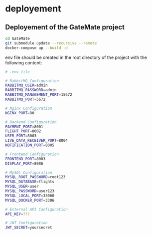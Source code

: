 # deployement

## Deployement of the GateMate project

```bash
cd GateMate
git submodule update --recursive --remote
docker-compose up --build -d
```

env file should be created in the root directory of the project with the following content:

```bash
# .env file

# RabbitMQ Configuration
RABBITMQ_USER=admin
RABBITMQ_PASSWORD=admin
RABBITMQ_MANAGEMENT_PORT=15672
RABBITMQ_PORT=5672

# Nginx Configuration
NGINX_PORT=80

# Backend Configuration
PAYMENT_PORT=8001
FLIGHT_PORT=8002
USER_PORT=8003
LIVE_DATA_RECEIVER_PORT=8004
NOTIFICATION_PORT=8005

# Frontend Configuration
FRONTEND_PORT=8083
DISPLAY_PORT=8086

# MySQL Configuration
MYSQL_ROOT_PASSWORD=root123
MYSQL_DATABASE=flights
MYSQL_USER=user
MYSQL_PASSWORD=user123
MYSQL_LOCAL_PORT=33060
MYSQL_DOCKER_PORT=3306

# External API Configuration
API_KEY=???

# JWT Configuration
JWT_SECRET=yoursecret
```

